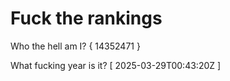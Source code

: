 # Fuck the rankings

Who the hell am I?
{ 14352471 }

What fucking year is it?
[ 2025-03-29T00:43:20Z ]
